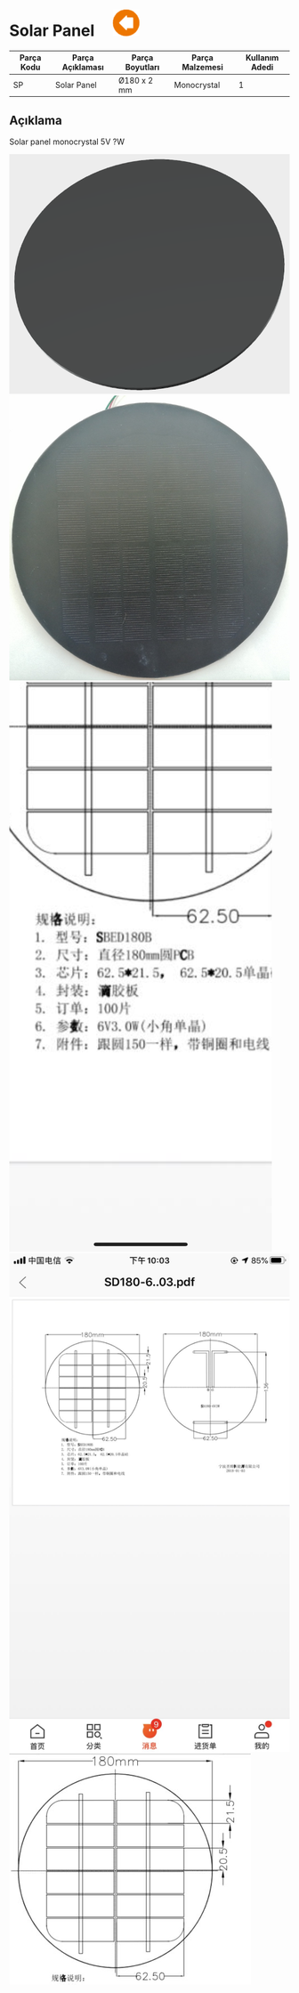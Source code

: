 # Solar Panel  &nbsp; &nbsp; [![](../Diğer/2D/left.png)](../../P101DA-Base/Readme.md)

| Parça Kodu | Parça Açıklaması | Parça Boyutları | Parça Malzemesi | Kullanım Adedi |
| ---------- | ---------------- | --------------- | --------------- | -------------- |
| SP     | Solar Panel          | Ø180 x 2 mm | Monocrystal            | 1|

## Açıklama
Solar panel monocrystal 5V ?W

![](2D/1.png)
![](2D/SP.jpg)
![](2d/IMG_3621.PNG)
![](2d/IMG_3629.JPG)
![](2d/IMG_3630.JPG)

